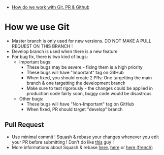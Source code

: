 - [How do we work with Git, PR & Github](#how-we-use-git)

# How we use Git
- Master branch is only used for new versions. DO NOT MAKE A PULL REQUEST ON THIS BRANCH !
- Develop branch is used when there is a new feature
- For bug fix, there is two kind of bugs:
  - Important bugs:
    - These bugs may be severe - fixing them is a high priority
    - These bugs will have "Important" tag on GitHub
    - When fixed, you should create 2 PRs: One targetting the main branch & one targetting the development branch
    - Make sure to test rigorously - the changes could be applied in production code fairly soon, buggy code would be disastrous
  - Other bugs:
    - These bugs will have "Non-Important" tag on GitHub
    - When fixed, PR should target "develop" branch

## Pull Request
- Use minimal commit ! Squash & rebase your changes whenever you edit your PR before submitting ! Don't do like [this](https://github.com/tazz4843/McPy/pull/20) guy !
- More informations about Squash & rebase [here](https://www.internalpointers.com/post/squash-commits-into-one-git), [here](https://www.devroom.io/2011/07/05/git-squash-your-latests-commits-into-one/) or [here (french)](https://www.ekino.com/articles/comment-squasher-efficacement-ses-commits-avec-git)
